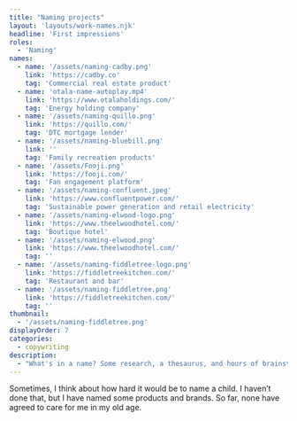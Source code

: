 ```yaml
---
title: "Naming projects"
layout: 'layouts/work-names.njk'
headline: 'First impressions'
roles: 
  - 'Naming'
names: 
  - name: '/assets/naming-cadby.png'
    link: 'https://cadby.co'
    tag: 'Commercial real estate product'
  - name: 'otala-name-autoplay.mp4'
    link: 'https://www.otalaholdings.com/'
    tag: 'Energy holding company'
  - name: '/assets/naming-quillo.png'
    link: 'https://quillo.com/'
    tag: 'DTC mortgage lender'
  - name: '/assets/naming-bluebill.png'
    link: ''
    tag: 'Family recreation products'
  - name: '/assets/Fooji.png'
    link: 'https://fooji.com/'
    tag: 'Fan engagement platform'
  - name: '/assets/naming-confluent.jpeg'
    link: 'https://www.confluentpower.com/'
    tag: 'Sustainable power generation and retail electricity'
  - name: '/assets/naming-elwood-logo.png'
    link: 'https://www.theelwoodhotel.com/'
    tag: 'Boutique hotel'
  - name: '/assets/naming-elwood.png'
    link: 'https://www.theelwoodhotel.com/'
    tag: ''
  - name: '/assets/naming-fiddletree-logo.png'
    link: 'https://fiddletreekitchen.com/'
    tag: 'Restaurant and bar'
  - name: '/assets/naming-fiddletree.png'
    link: 'https://fiddletreekitchen.com/'
    tag: ''
thumbnail:
  - '/assets/naming-fiddletree.png'
displayOrder: 7
categories:
  - copywriting
description:
  - "What's in a name? Some research, a thesaurus, and hours of brainstorming."
---
```


Sometimes, I think about how hard it would be to name a child. I haven’t done that, but I have named some products and brands. So far, none have agreed to care for me in my old age.